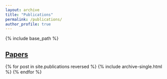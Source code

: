 ```yaml
---
layout: archive
title: "Publications"
permalink: /publications/
author_profile: true
---
```


{% include base_path %}


<h2><u>Papers</u></h2>

{% for post in site.publications reversed %}
  {% include archive-single.html %}
{% endfor %}
